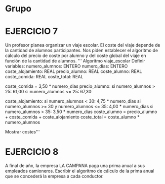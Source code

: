 # Grupo














# EJERCICIO 7
Un profesor planea organizar un viaje escolar. El coste del viaje depende de la cantidad de alumnos participantes. Nos piden establecer el algoritmo de cálculo del precio de coste por alumno y del coste global del viaje en función de la cantidad de alumnos.
''' Algoritmo viaje_escolar
Definir variables:
  numero_alumnos: ENTERO
  numero_dias: ENTERO
  coste_alojamiento: REAL
  precio_alumno: REAL
  coste_alumno: REAL
  coste_comida: REAL
  coste_total: REAL
   
coste_comida = 3,50 * numero_dias
precio_alumno: 
  si numero_alumnos > 25: 61,00
  si numero_alumnos <= 25: 67,30

coste_alojamiento:
  si numero_alumnos < 30: 4,75 * numero_dias
  si numero_alumnos >= 30 y numero_alumnos <= 35: 4,00 * numero_dias
  si numero_alumnos > 35: 3,50 * numero_dias
coste_alumno = precio_alumno + coste_comida + coste_alojamiento
coste_total = coste_alumno * numero_alumnos

Mostrar costes'''






# EJERCICIO 8
A final de año, la empresa LA CAMPANA paga una prima anual a sus empleados camioneros. Escribir el algoritmo de cálculo de la prima anual que se concederá la empresa a cada conductor.
 
    
